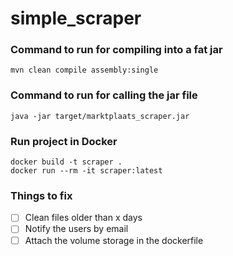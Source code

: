 # simple_scraper

### Command to run for compiling into a fat jar

```
mvn clean compile assembly:single
```
### Command to run for calling the jar file

```
java -jar target/marktplaats_scraper.jar
```

### Run project in Docker

```
docker build -t scraper .
docker run --rm -it scraper:latest
```

### Things to fix
- [ ] Clean files older than x days
- [ ] Notify the users by email
- [ ] Attach the volume storage in the dockerfile 